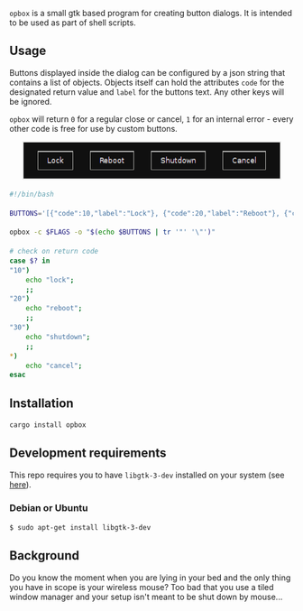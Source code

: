 `opbox` is a small gtk based program for creating button dialogs. It is intended to be used as part of shell scripts.

## Usage

Buttons displayed inside the dialog can be configured by a json string that contains a list of objects. Objects itself can hold the attributes `code` for the designated return value and `label` for the buttons text. Any other keys will be ignored.

`opbox` will return `0` for a regular close or cancel, `1` for an internal error - every other code is free for use by custom buttons.

<p align="center">
    <img src="screenshot.png" alt="example"/>
</p>

``` bash
#!/bin/bash

BUTTONS='[{"code":10,"label":"Lock"}, {"code":20,"label":"Reboot"}, {"code":30,"label":"Shutdown"}]' 

opbox -c $FLAGS -o "$(echo $BUTTONS | tr '"' '\"')" 

# check on return code 
case $? in
"10")
    echo "lock";
    ;;
"20")
    echo "reboot";
    ;;
"30")
    echo "shutdown";
    ;;
*)
    echo "cancel";
esac
```

## Installation

``` bash
cargo install opbox
```

## Development requirements

This repo requires you to have `libgtk-3-dev` installed on your system (see [here](https://github.com/gtk-rs/gtk)). 

### Debian or Ubuntu

``` bash
$ sudo apt-get install libgtk-3-dev
```

## Background

Do you know the moment when you are lying in your bed and the only thing you have in scope is your wireless mouse? Too bad that you use a tiled window manager and your setup isn't meant to be shut down by mouse... 
